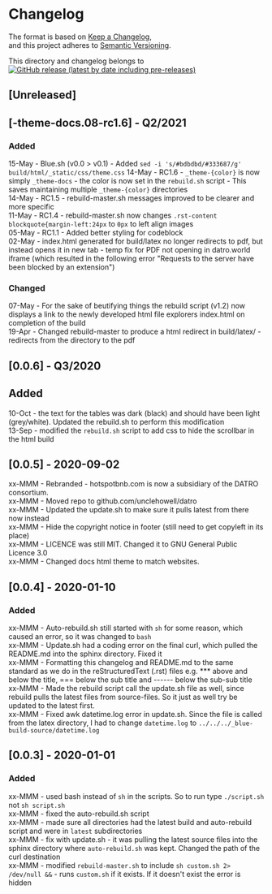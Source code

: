 # Changelog

The format is based on [Keep a Changelog](https://keepachangelog.com/en/1.0.0/),  
and this project adheres to [Semantic Versioning](https://semver.org/spec/v2.0.0.html).  

This directory and changelog belongs to [![GitHub release (latest by date including pre-releases)](https://img.shields.io/github/v/release/unclehowell/datro?include_prereleases)](https://github.com/unclehowell/datro/releases)  

## [Unreleased]  

## [-theme-docs.08-rc1.6] - Q2/2021  

### Added
15-May - Blue.sh (v0.0 > v0.1) - Added `sed -i 's/#bdbdbd/#333687/g' build/html/_static/css/theme.css` 
14-May - RC1.6 - `_theme-{color}` is now simply `_theme-docs` - the color is now set in the `rebuild.sh` script - This saves maintaining multiple `_theme-{color}` directories   
14-May - RC1.5 - rebuild-master.sh messages improved to be clearer and more specific  
11-May - RC1.4 - rebuild-master.sh now changes `.rst-content blockquote{margin-left:24px` to `0px` to left align images  
05-May - RC1.1 - Added better styling for codeblock  
02-May - index.html generated for build/latex no longer redirects to pdf, but instead opens it in new tab - temp fix for PDF not opening in datro.world iframe (which resulted in the following error "Requests to the server have been blocked by an extension")  

### Changed  
07-May - For the sake of beutifying things the rebuild script (v1.2) now displays a link to the newly developed html file explorers index.html on completion of the build   
19-Apr - Changed rebuild-master to produce a html redirect in build/latex/ - redirects from the directory to the pdf   

## [0.0.6] - Q3/2020

## Added
10-Oct - the text for the tables was dark (black) and should have been light (grey/white). Updated the rebuild.sh to perform this modification  
13-Sep - modified the `rebuild.sh` script to add css to hide the scrollbar in the html build  

## [0.0.5] - 2020-09-02                                                                    
xx-MMM - Rebranded - hotspotbnb.com is now a subsidiary of the DATRO consortium.   
xx-MMM - Moved repo to github.com/unclehowell/datro  
xx-MMM - Updated the update.sh to make sure it pulls latest from there now instead  
xx-MMM - Hide the copyright notice in footer (still need to get copyleft in its place)  
xx-MMM - LICENCE was still MIT. Changed it to GNU General Public Licence 3.0  
xx-MMM - Changed docs html theme to match websites.   


## [0.0.4] - 2020-01-10 

### Added 

xx-MMM - Auto-rebuild.sh still started with `sh` for some reason, which caused an error, so it was changed to `bash`  
xx-MMM - Update.sh had a coding error on the final curl, which pulled the README.md into the sphinx directory. Fixed it  
xx-MMM - Formatting this changelog and README.md to the same standard as we do in the reStructuredText (.rst) files e.g. *** above and below the title, === below the sub title and ------ below the sub-sub title  
xx-MMM - Made the rebuild script call the update.sh file as well, since rebuild pulls the latest files from source-files. So it just as well try be updated to the latest first.   
xx-MMM - Fixed awk datetime.log error in update.sh. Since the file is called from the latex directory, I had to change `datetime.log` to `../../../_blue-build-source/datetime.log`  

## [0.0.3] - 2020-01-01

### Added

xx-MMM - used bash instead of `sh` in the scripts. So to run type `./script.sh` not `sh script.sh`  
xx-MMM - fixed the auto-rebuild.sh script  
xx-MMM - made sure all directories had the latest build and auto-rebuild script and were in `latest` subdirectories  
xx-MMM - fix with update.sh - it was pulling the latest source files into the sphinx directory where `auto-rebuild.sh` was kept. Changed the path of the curl destination  
xx-MMM - modified `rebuild-master.sh` to include `sh custom.sh 2> /dev/null &&` - runs `custom.sh` if it exists. If it doesn't exist the error is hidden  
